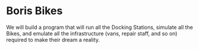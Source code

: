 # Boris Bikes

We will build a program that will run all the Docking Stations, simulate all the Bikes, and emulate all the infrastructure (vans, repair staff, and so on) required to make their dream a reality.